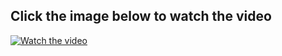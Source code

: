 ## Click the image below to watch the video 

[![Watch the video](https://img.youtube.com/vi/vESKSDnMig0/maxresdefault.jpg)](https://vimeo.com/390041063)
